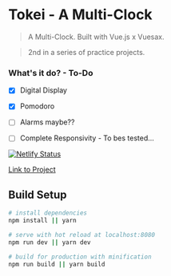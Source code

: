 # Tokei - A Multi-Clock

> A Multi-Clock. Built with Vue.js x Vuesax.

> 2nd in a series of practice projects. 

### What's it do? - To-Do

- [x] Digital Display
- [x] Pomodoro 
- [ ] Alarms maybe??
- [ ] Complete Responsivity - To bes tested...


[![Netlify Status](https://api.netlify.com/api/v1/badges/1e89f57c-185a-45e3-a537-646d97b9a10e/deploy-status)](https://app.netlify.com/sites/dentaku/deploys)

[Link to Project](https://dentaku.netlify.com)


## Build Setup

``` bash
# install dependencies
npm install || yarn

# serve with hot reload at localhost:8080
npm run dev || yarn dev

# build for production with minification
npm run build || yarn build

```